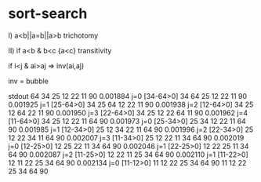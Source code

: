 # sort-search


I) a<b||a=b||a>b trichotomy 

II) if a<b & b<c {a<c} transitivity

if i<j & ai>aj => inv(ai,aj)

inv = bubble

stdout
64 34 25 12 22 11 90 
0.001884 j=0 [34-64>0] 34 64 25 12 22 11 90 
0.001925 j=1 [25-64>0] 34 25 64 12 22 11 90 
0.001938 j=2 [12-64>0] 34 25 12 64 22 11 90 
0.001950 j=3 [22-64>0] 34 25 12 22 64 11 90 
0.001962 j=4 [11-64>0] 34 25 12 22 11 64 90 
0.001973 j=0 [25-34>0] 25 34 12 22 11 64 90 
0.001985 j=1 [12-34>0] 25 12 34 22 11 64 90 
0.001996 j=2 [22-34>0] 25 12 22 34 11 64 90 
0.002007 j=3 [11-34>0] 25 12 22 11 34 64 90 
0.002019 j=0 [12-25>0] 12 25 22 11 34 64 90 
0.002046 j=1 [22-25>0] 12 22 25 11 34 64 90 
0.002087 j=2 [11-25>0] 12 22 11 25 34 64 90 
0.002110 j=1 [11-22>0] 12 11 22 25 34 64 90 
0.002134 j=0 [11-12>0] 11 12 22 25 34 64 90 
11 12 22 25 34 64 90 

